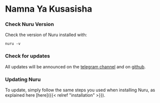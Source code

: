 # Namna Ya Kusasisha
### Check Nuru Version

Check the version of Nuru installed with:
```
nuru -v
```

### Check for updates

All updates will be announced on the [telegram channel](https://t.me/NuruProgrammingLanguage) and on [github](https://github.com/AvicennaJr/Nuru/Releases).

### Updating Nuru

To update, simply follow the same steps you used when installing Nuru, as explained here [here]({{< relref "installation" >}}).
